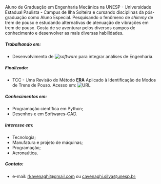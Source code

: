 Aluno de Graduação em Engenharia Mecânica na UNESP - Universidade Estadual Paulista - Campus de Ilha Solteira e cursando disciplinas da pós-graduação como Aluno Especial. Pesquisando o fenômeno de *shimmy* de trem de pouso e estudando alternativas de atenuação de vibrações em trem de pouso. Gosta de se aventurar pelos diversos campos de conhecimento e desenvolver as mais diversas habilidades. 

##### Trabalhando em: 
  - Desenvolvimento de *![software](https://github.com/rkavenaghi/MECOM)* para integrar análises de Engenharia.
  
##### Finalizado:
  - TCC - Uma Revisão do Método **ERA** Aplicado à Identificação de Modos de Trens de Pouso. Acesso em: ![URL](https://github.com/rkavenaghi/ERA)
  
##### Conhecimentos em:
 - Programação científica em Python;
 - Desenhos e em Softwares-CAD.
 
##### Interesse em:
 - Tecnologia;
 - Manufatura e projeto de máquinas;
 - Programação;
 - Aeronaútica. 

##### Contato: 
  - e-mail: rkavenaghi@gmail.com ou cavenaghi.silva@unesp.br;
           
